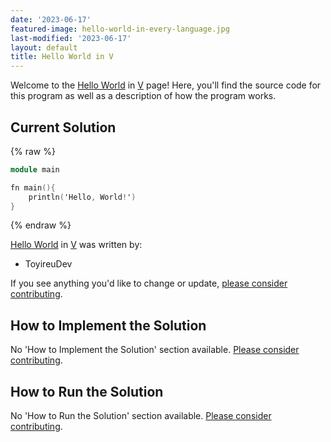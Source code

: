 ```yaml
---
date: '2023-06-17'
featured-image: hello-world-in-every-language.jpg
last-modified: '2023-06-17'
layout: default
title: Hello World in V
---
```


Welcome to the [Hello World](https://sampleprograms.io/projects/hello-world) in [V](https://sampleprograms.io/languages/v) page! Here, you'll find the source code for this program as well as a description of how the program works.

## Current Solution

{% raw %}

```v
module main

fn main(){
    println('Hello, World!')
}
```

{% endraw %}

[Hello World](https://sampleprograms.io/projects/hello-world) in [V](https://sampleprograms.io/languages/v) was written by:

- ToyireuDev

If you see anything you'd like to change or update, [please consider contributing](https://github.com/TheRenegadeCoder/sample-programs).

## How to Implement the Solution

No 'How to Implement the Solution' section available. [Please consider contributing](https://github.com/TheRenegadeCoder/sample-programs-website).

## How to Run the Solution

No 'How to Run the Solution' section available. [Please consider contributing](https://github.com/TheRenegadeCoder/sample-programs-website).